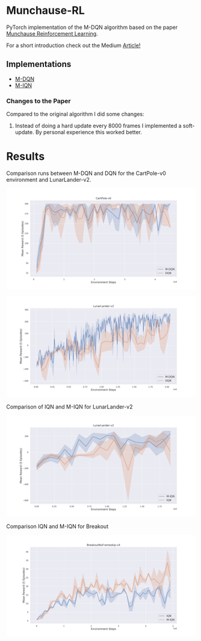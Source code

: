 # Munchause-RL

PyTorch implementation of the M-DQN algorithm based on the paper [Munchause Reinforcement Learning](https://arxiv.org/abs/2007.14430).

For a short introduction check out the Medium [Article!](https://medium.com/@sebastian.dittert3692/munchausen-reinforcement-learning-9876efc829de?sk=885c4457cdd3d2d90a7adc5f8d574b7b)

## Implementations 

- [M-DQN](https://github.com/BY571/Munchausen-RL/blob/master/M-DQN.ipynb)
- [M-IQN](https://github.com/BY571/IQN-and-Extensions)

### Changes to the Paper
Compared to the original algorithm I did some changes:
1. Instead of doing a hard update every 8000 frames I implemented a soft-update. By personal experience this worked better. 

# Results 
Comparison runs between M-DQN and DQN for the CartPole-v0 environment and LunarLander-v2.

![altext](imgs/MRL+DQN_CP_.png)

![altext](imgs/MRL+DQN_LL.png)

Comparison of IQN and M-IQN for LunarLander-v2

![altext](imgs/IQN_MIQN_LL_.png)

Comparison IQN and M-IQN for Breakout

![altext](/imgs/IQN_MIQN_BREAKOUT_.png)

